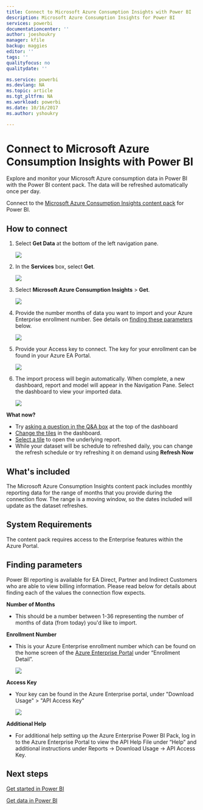 ```yaml
---
title: Connect to Microsoft Azure Consumption Insights with Power BI
description: Microsoft Azure Consumption Insights for Power BI
services: powerbi
documentationcenter: ''
author: joeshoukry
manager: kfile
backup: maggies
editor: ''
tags: ''
qualityfocus: no
qualitydate: ''

ms.service: powerbi
ms.devlang: NA
ms.topic: article
ms.tgt_pltfrm: NA
ms.workload: powerbi
ms.date: 10/16/2017
ms.author: yshoukry

---
```

# Connect to Microsoft Azure Consumption Insights with Power BI
Explore and monitor your Microsoft Azure consumption data in Power BI with the Power BI content pack. The data will be refreshed automatically once per day.

Connect to the [Microsoft Azure Consumption Insights content pack](https://app.powerbi.com/getdata/services/azureconsumption) for Power BI.

## How to connect
1. Select **Get Data** at the bottom of the left navigation pane.
   
    ![](media/service-connect-to-azure-consumption-insights/getdata.png)
2. In the **Services** box, select **Get**.
   
   ![](media/service-connect-to-azure-consumption-insights/services.png)
3. Select **Microsoft Azure Consumption Insights** \> **Get**. 
   
   ![](media/service-connect-to-azure-consumption-insights/mazureconsumption.png)
4. Provide the number months of data you want to import and your Azure Enterprise enrollment number. See details on [finding these parameters](#FindingParams) below.
   
    ![](media/service-connect-to-azure-consumption-insights/azureconsumptionparams.png)
5. Provide your Access key to connect. The key for your enrollment can be found in your Azure EA Portal. 
   
    ![](media/service-connect-to-azure-consumption-insights/msazureconsumptioncreds.png)
6. The import process will begin automatically. When complete, a new dashboard, report and model will appear in the Navigation Pane. Select the dashboard to view your imported data.
   
   ![](media/service-connect-to-azure-consumption-insights/msazureconsumptiondashboard.png)

**What now?**

* Try [asking a question in the Q&A box](power-bi-q-and-a.md) at the top of the dashboard
* [Change the tiles](service-dashboard-edit-tile.md) in the dashboard.
* [Select a tile](service-dashboard-tiles.md) to open the underlying report.
* While your dataset will be schedule to refreshed daily, you can change the refresh schedule or try refreshing it on demand using **Refresh Now**

## What's included
The Microsoft Azure Consumption Insights content pack includes monthly reporting data for the range of months that you provide during the connection flow. The range is a moving window, so the dates included will update as the dataset refreshes.

## System Requirements
The content pack requires access to the Enterprise features within the Azure Portal. 

<a name="FindingParams"></a>

## Finding parameters
Power BI reporting is available for EA Direct, Partner and Indirect Customers who are able to view billing information. Please read below for details about finding each of the values the connection flow expects.

**Number of Months**

* This should be a number between 1-36 representing the number of months of data (from today) you'd like to import.

**Enrollment Number**

* This is your Azure Enterprise enrollment number which can be found on the home screen of the [Azure Enterprise Portal](https://ea.azure.com/) under “Enrollment Detail”.
  
    ![](media/service-connect-to-azure-consumption-insights/params2.png)

**Access Key**

* Your key can be found in the Azure Enterprise portal, under "Download Usage" > "API Access Key"
  
    ![](media/service-connect-to-azure-consumption-insights/creds2.png)

**Additional Help**

* For additional help setting up the Azure Enterprise Power BI Pack, log in to the Azure Enterprise Portal to view the API Help File under “Help” and additional instructions under Reports -> Download Usage -> API Access Key. 

## Next steps
[Get started in Power BI](service-get-started.md)

[Get data in Power BI](service-get-data.md)

